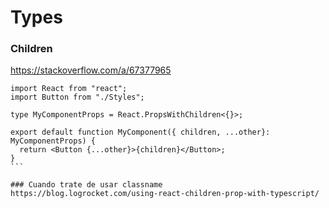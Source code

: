 # Types

### Children

https://stackoverflow.com/a/67377965

````
import React from "react";
import Button from "./Styles";

type MyComponentProps = React.PropsWithChildren<{}>;

export default function MyComponent({ children, ...other}: MyComponentProps) {
  return <Button {...other}>{children}</Button>;
}
```

### Cuando trate de usar classname
https://blog.logrocket.com/using-react-children-prop-with-typescript/
````
